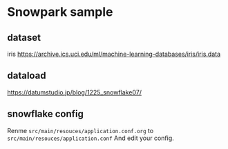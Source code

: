 # Snowpark sample
## dataset
iris
https://archive.ics.uci.edu/ml/machine-learning-databases/iris/iris.data

## dataload
https://datumstudio.jp/blog/1225_snowflake07/

## snowflake config
Renme `src/main/resouces/application.conf.org` to `src/main/resouces/application.conf`
And edit your config.
